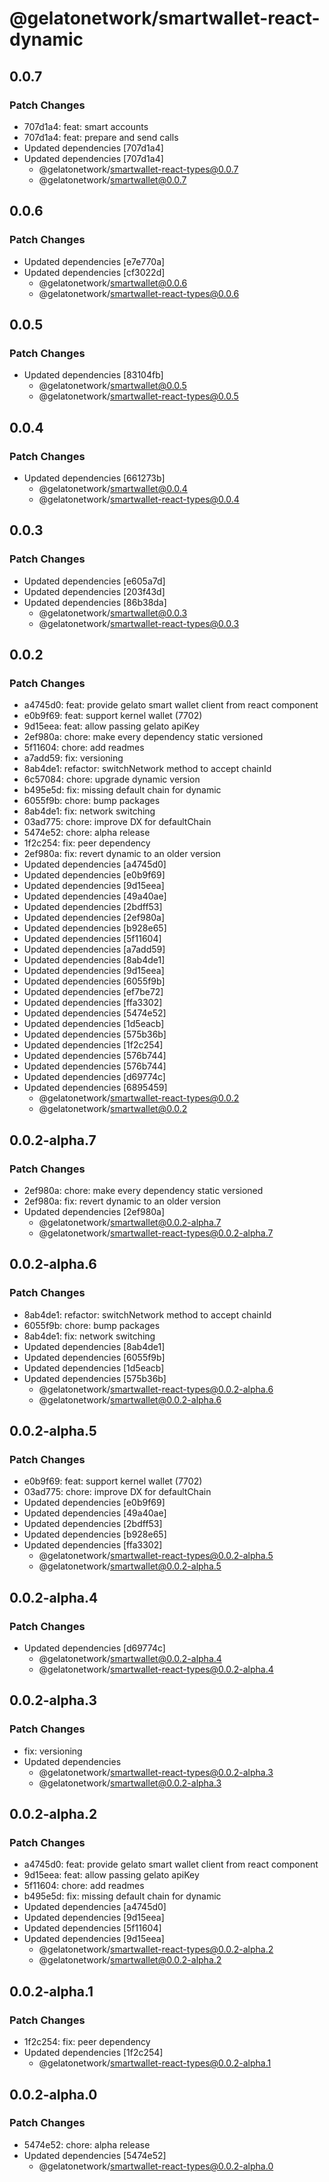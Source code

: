 # @gelatonetwork/smartwallet-react-dynamic

## 0.0.7

### Patch Changes

- 707d1a4: feat: smart accounts
- 707d1a4: feat: prepare and send calls
- Updated dependencies [707d1a4]
- Updated dependencies [707d1a4]
  - @gelatonetwork/smartwallet-react-types@0.0.7
  - @gelatonetwork/smartwallet@0.0.7

## 0.0.6

### Patch Changes

- Updated dependencies [e7e770a]
- Updated dependencies [cf3022d]
  - @gelatonetwork/smartwallet@0.0.6
  - @gelatonetwork/smartwallet-react-types@0.0.6

## 0.0.5

### Patch Changes

- Updated dependencies [83104fb]
  - @gelatonetwork/smartwallet@0.0.5
  - @gelatonetwork/smartwallet-react-types@0.0.5

## 0.0.4

### Patch Changes

- Updated dependencies [661273b]
  - @gelatonetwork/smartwallet@0.0.4
  - @gelatonetwork/smartwallet-react-types@0.0.4

## 0.0.3

### Patch Changes

- Updated dependencies [e605a7d]
- Updated dependencies [203f43d]
- Updated dependencies [86b38da]
  - @gelatonetwork/smartwallet@0.0.3
  - @gelatonetwork/smartwallet-react-types@0.0.3

## 0.0.2

### Patch Changes

- a4745d0: feat: provide gelato smart wallet client from react component
- e0b9f69: feat: support kernel wallet (7702)
- 9d15eea: feat: allow passing gelato apiKey
- 2ef980a: chore: make every dependency static versioned
- 5f11604: chore: add readmes
- a7add59: fix: versioning
- 8ab4de1: refactor: switchNetwork method to accept chainId
- 6c57084: chore: upgrade dynamic version
- b495e5d: fix: missing default chain for dynamic
- 6055f9b: chore: bump packages
- 8ab4de1: fix: network switching
- 03ad775: chore: improve DX for defaultChain
- 5474e52: chore: alpha release
- 1f2c254: fix: peer dependency
- 2ef980a: fix: revert dynamic to an older version
- Updated dependencies [a4745d0]
- Updated dependencies [e0b9f69]
- Updated dependencies [9d15eea]
- Updated dependencies [49a40ae]
- Updated dependencies [2bdff53]
- Updated dependencies [2ef980a]
- Updated dependencies [b928e65]
- Updated dependencies [5f11604]
- Updated dependencies [a7add59]
- Updated dependencies [8ab4de1]
- Updated dependencies [9d15eea]
- Updated dependencies [6055f9b]
- Updated dependencies [ef7be72]
- Updated dependencies [ffa3302]
- Updated dependencies [5474e52]
- Updated dependencies [1d5eacb]
- Updated dependencies [575b36b]
- Updated dependencies [1f2c254]
- Updated dependencies [576b744]
- Updated dependencies [576b744]
- Updated dependencies [d69774c]
- Updated dependencies [6895459]
  - @gelatonetwork/smartwallet-react-types@0.0.2
  - @gelatonetwork/smartwallet@0.0.2

## 0.0.2-alpha.7

### Patch Changes

- 2ef980a: chore: make every dependency static versioned
- 2ef980a: fix: revert dynamic to an older version
- Updated dependencies [2ef980a]
  - @gelatonetwork/smartwallet@0.0.2-alpha.7
  - @gelatonetwork/smartwallet-react-types@0.0.2-alpha.7

## 0.0.2-alpha.6

### Patch Changes

- 8ab4de1: refactor: switchNetwork method to accept chainId
- 6055f9b: chore: bump packages
- 8ab4de1: fix: network switching
- Updated dependencies [8ab4de1]
- Updated dependencies [6055f9b]
- Updated dependencies [1d5eacb]
- Updated dependencies [575b36b]
  - @gelatonetwork/smartwallet-react-types@0.0.2-alpha.6
  - @gelatonetwork/smartwallet@0.0.2-alpha.6

## 0.0.2-alpha.5

### Patch Changes

- e0b9f69: feat: support kernel wallet (7702)
- 03ad775: chore: improve DX for defaultChain
- Updated dependencies [e0b9f69]
- Updated dependencies [49a40ae]
- Updated dependencies [2bdff53]
- Updated dependencies [b928e65]
- Updated dependencies [ffa3302]
  - @gelatonetwork/smartwallet-react-types@0.0.2-alpha.5
  - @gelatonetwork/smartwallet@0.0.2-alpha.5

## 0.0.2-alpha.4

### Patch Changes

- Updated dependencies [d69774c]
  - @gelatonetwork/smartwallet@0.0.2-alpha.4
  - @gelatonetwork/smartwallet-react-types@0.0.2-alpha.4

## 0.0.2-alpha.3

### Patch Changes

- fix: versioning
- Updated dependencies
  - @gelatonetwork/smartwallet-react-types@0.0.2-alpha.3
  - @gelatonetwork/smartwallet@0.0.2-alpha.3

## 0.0.2-alpha.2

### Patch Changes

- a4745d0: feat: provide gelato smart wallet client from react component
- 9d15eea: feat: allow passing gelato apiKey
- 5f11604: chore: add readmes
- b495e5d: fix: missing default chain for dynamic
- Updated dependencies [a4745d0]
- Updated dependencies [9d15eea]
- Updated dependencies [5f11604]
- Updated dependencies [9d15eea]
  - @gelatonetwork/smartwallet-react-types@0.0.2-alpha.2
  - @gelatonetwork/smartwallet@0.0.2-alpha.2

## 0.0.2-alpha.1

### Patch Changes

- 1f2c254: fix: peer dependency
- Updated dependencies [1f2c254]
  - @gelatonetwork/smartwallet-react-types@0.0.2-alpha.1

## 0.0.2-alpha.0

### Patch Changes

- 5474e52: chore: alpha release
- Updated dependencies [5474e52]
  - @gelatonetwork/smartwallet-react-types@0.0.2-alpha.0
